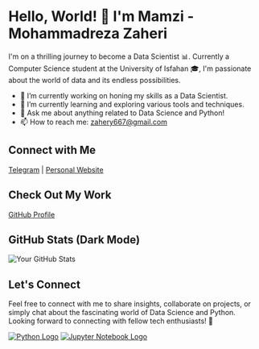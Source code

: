 # Hello, World! 👋 I'm Mamzi - Mohammadreza Zaheri

I'm on a thrilling journey to become a Data Scientist 📊. Currently a Computer Science student at the University of Isfahan 🎓, I'm passionate about the world of data and its endless possibilities.

- 🔭 I’m currently working on honing my skills as a Data Scientist.
- 🌱 I’m currently learning and exploring various tools and techniques.
- 💬 Ask me about anything related to Data Science and Python!
- 📫 How to reach me: zahery667@gmail.com

## Connect with Me

[Telegram](https://t.me/mmd2359) | [Personal Website](https://www.yourwebsite.com)

## Check Out My Work

[GitHub Profile](https://github.com/mmdreza-zaheri)

## GitHub Stats (Dark Mode)

![Your GitHub Stats](https://github-readme-stats.vercel.app/api?username=mmdreza-zaheri&show_icons=true&theme=dark)

## Let's Connect

Feel free to connect with me to share insights, collaborate on projects, or simply chat about the fascinating world of Data Science and Python. Looking forward to connecting with fellow tech enthusiasts! 🚀

[![Python Logo](https://www.python.org/static/community_logos/python-logo-master-v3-TM.png)](https://www.python.org/)
[![Jupyter Notebook Logo](https://upload.wikimedia.org/wikipedia/commons/3/38/Jupyter_logo.svg)](https://jupyter.org/)



<!---
Mmdreza-zaheri/Mmdreza-zaheri is a ✨ special ✨ repository because its `README.md` (this file) appears on your GitHub profile.
You can click the Preview link to take a look at your changes.
--->
